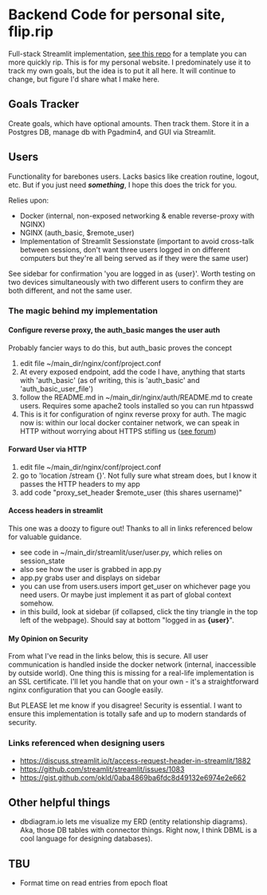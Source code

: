 # Backend Code for personal site, flip.rip

Full-stack Streamlit implementation, [see this repo](https://github.com/sapped/Authenticated-Full-Stack-Streamlit) for a template you can more quickly rip. This is for my personal website. I predominately use it to track my own goals, but the idea is to put it all here. It will continue to change, but figure I'd share what I make here.

## Goals Tracker
Create goals, which have optional amounts. Then track them. Store it in a Postgres DB, manage db with Pgadmin4, and GUI via Streamlit.

## Users
Functionality for barebones users. Lacks basics like creation routine, logout, etc. But if you just need ***something***, I hope this does the trick for you.

Relies upon:
- Docker (internal, non-exposed networking & enable reverse-proxy with NGINX)
- NGINX (auth_basic, $remote_user)
- Implementation of Streamlit Sessionstate (important to avoid cross-talk between sessions, don't want three users logged in on different computers but they're all being served as if they were the same user)

See sidebar for confirmation 'you are logged in as {user}'. Worth testing on two devices simultaneously with two different users to confirm they are both different, and not the same user.

### The magic behind my implementation

#### Configure reverse proxy, the auth_basic manges the user auth
Probably fancier ways to do this, but auth_basic proves the concept

1. edit file ~/main_dir/nginx/conf/project.conf
2. At every exposed endpoint, add the code I have, anything that starts with 'auth_basic' (as of writing, this is 'auth_basic' and 'auth_basic_user_file')
3. follow the README.md in ~/main_dir/nginx/auth/README.md to create users. Requires some apache2 tools installed so you can run htpasswd
4. This is it for configuration of nginx reverse proxy for auth. The magic now is: within our local docker container network, we can speak in HTTP without worrying about HTTPS stifling us ([see forum](https://discuss.streamlit.io/t/user-authentication/612/5?u=eddie))

#### Forward User via HTTP
1. edit file ~/main_dir/nginx/conf/project.conf
2. go to 'location /stream {}'. Not fully sure what stream does, but I know it passes the HTTP headers to my app
3. add code "proxy_set_header $remote_user (this shares username)"

#### Access headers in streamlit
This one was a doozy to figure out! Thanks to all in links referenced below for valuable guidance.
- see code in ~/main_dir/streamlit/user/user.py, which relies on session_state
- also see how the user is grabbed in app.py
- app.py grabs user and displays on sidebar
- you can use from users.users import get_user on whichever page you need users. Or maybe just implement it as part of global context somehow.
- in this build, look at sidebar (if collapsed, click the tiny triangle in the top left of the webpage). Should say at bottom "logged in as **{user}**".

#### My Opinion on Security
From what I've read in the links below, this is secure. All user communication is handled inside the docker network (internal, inaccessible by outside world). One thing this is missing for a real-life implementation is an SSL certificate. I'll let you handle that on your own - it's a straightforward nginx configuration that you can Google easily.

But PLEASE let me know if you disagree! Security is essential. I want to ensure this implementation is totally safe and up to modern standards of security.

### Links referenced when designing users
- https://discuss.streamlit.io/t/access-request-header-in-streamlit/1882
- https://github.com/streamlit/streamlit/issues/1083
- https://gist.github.com/okld/0aba4869ba6fdc8d49132e6974e2e662

## Other helpful things
- dbdiagram.io lets me visualize my ERD (entity relationship diagrams). Aka, those DB tables with connector things. Right now, I think DBML is a cool language for designing databases).

## TBU
- Format time on read entries from epoch float